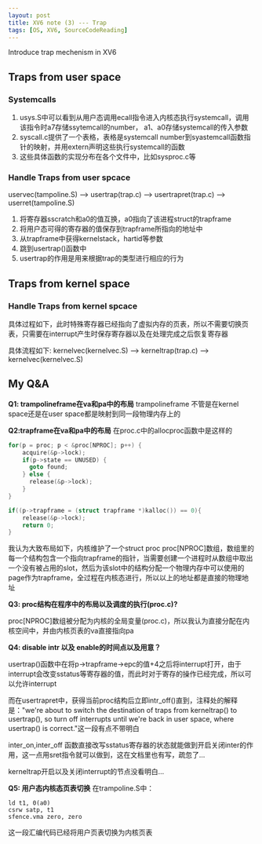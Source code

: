 ```yaml
---
layout: post
title: XV6 note (3) --- Trap
tags: [OS, XV6, SourceCodeReading]
---
```


Introduce trap mechenism in XV6

## Traps from user space

### Systemcalls

1. usys.S中可以看到从用户态调用ecall指令进入内核态执行systemcall，调用该指令时a7存储ssytemcall的number， a1、a0存储systemcall的传入参数
2. syscall.c提供了一个表格，表格是systemcall number到syastemcall函数指针的映射，并用extern声明这些执行systemcall的函数
3. 这些具体函数的实现分布在各个文件中，比如sysproc.c等

### Handle Traps from user spcace

uservec(tampoline.S) --> usertrap(trap.c) --> usertrapret(trap.c) --> userret(tampoline.S)

1. 将寄存器sscratch和a0的值互换，a0指向了该进程struct的trapframe
2. 将用户态可得的寄存器的值保存到trapframe所指向的地址中
3. 从trapframe中获得kernelstack，hartid等参数
4. 跳到usertrap()函数中
5. usertrap的作用是用来根据trap的类型进行相应的行为

## Traps from kernel space

### Handle Traps from kernel spcace

具体过程如下，此时特殊寄存器已经指向了虚拟内存的页表，所以不需要切换页表，只需要在interrupt产生时保存寄存器以及在处理完成之后恢复寄存器

具体流程如下: kernelvec(kernelvec.S) --> kerneltrap(trap.c) --> kernelvec(kernelvec.S)

## My Q&A

**Q1: trampolineframe在va和pa中的布局**
   trampolineframe 不管是在kernel space还是在user space都是映射到同一段物理内存上的

**Q2:trapframe在va和pa中的布局**
在proc.c中的allocproc函数中是这样的

```c
for(p = proc; p < &proc[NPROC]; p++) {
    acquire(&p->lock);
    if(p->state == UNUSED) {
      goto found;
    } else {
      release(&p->lock);
    }
}
```

```c
if((p->trapframe = (struct trapframe *)kalloc()) == 0){
    release(&p->lock);
    return 0;
}
```

我认为大致布局如下，内核维护了一个struct proc proc[NPROC]数组，数组里的每一个结构包含一个指向trapframe的指针，当需要创建一个进程时从数组中取出一个没有被占用的slot，然后为该slot中的结构分配一个物理内存中可以使用的page作为trapframe，全过程在内核态进行，所以以上的地址都是直接的物理地址

**Q3: proc结构在程序中的布局以及调度的执行(proc.c)?**

proc[NPROC]数组被分配为内核的全局变量(proc.c)，所以我认为直接分配在内核空间中，并由内核页表的va直接指向pa

**Q4: disable intr 以及 enable的时间点以及用意？**

usertrap()函数中在将p->trapframe->epc的值+4之后将interrupt打开，由于interrupt会改变sstatus等寄存器的值，而此时对于寄存的操作已经完成，所以可以允许interrupt

而在usertrapret中，获得当前proc结构后立即intr_off()直到，注释处的解释是："we're about to switch the destination of traps from kerneltrap() to usertrap(), so turn off interrupts until we're back in user space, where usertrap() is correct."这一段有点不带明白

inter_on,inter_off 函数直接改写sstatus寄存器的状态就能做到开启关闭inter的作用，这一点用sret指令就可以做到，这在文档里也有写，疏忽了...

kerneltrap开启以及关闭interrupt的节点没看明白...

**Q5: 用户态内核态页表切换**
在trampoline.S中：

```assembly
ld t1, 0(a0)
csrw satp, t1
sfence.vma zero, zero
```

这一段汇编代码已经将用户页表切换为内核页表
